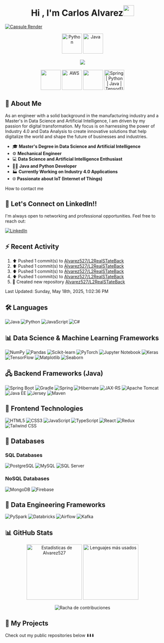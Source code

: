 <h1 align="center"><b>Hi , I'm Carlos Alvarez</b><img src="https://media.giphy.com/media/hvRJCLFzcasrR4ia7z/giphy.gif" width="35"></h1>

[![Capsule Render](https://capsule-render.vercel.app/api?type=waving&height=180&section=header&text=Carlos%20Álvarez&fontSize=70&fontColor=ffffff&desc=Data%20Scientist%20%7C%20AI%20Innovator%20%7C%20Business%20Analyst&descAlignY=75&animation=twinkling&color=0:1e3a8a,50:3b82f6,100:1e3a8a&blur=3)](https://github.com/Alvarez527)

<div align="center">
  <!-- Primera fila: ML/Datos -->
  <img src="https://techstack-generator.vercel.app/python-icon.svg" alt="Python" width="65" height="65" />
  <img src="https://techstack-generator.vercel.app/java-icon.svg" alt="Java" width="65" height="65" />
</div>

<br>

<div align="center">
  <!-- Segunda fila: Frameworks -->
   <img src="https://skillicons.dev/icons?i=pytorch,tensorflow,postgresql" />

</div>

<br>

<div align="center">
  <!-- Tercera fila: Cloud/DB -->
  <img src="https://www.vectorlogo.zone/logos/apache_kafka/apache_kafka-icon.svg" width="65" />
  <img src="https://techstack-generator.vercel.app/aws-icon.svg" alt="AWS" width="65" height="65" />
  <img src="https://skillicons.dev/icons?i=gcp&theme=dark" width="65"/>
  <img src="https://skillicons.dev/icons?i=spring" width="65" title="Spring | Python | Java | TensorFlow"/>
</div>


## 🤖 About Me

As an engineer with a solid background in the manufacturing industry and a Master's in Data Science and Artificial Intelligence, I am driven by my passion for digital transformation. My focus is on harnessing the power of Industry 4.0 and Data Analysis to create innovative solutions that help digitalize the world and shape the future of businesses and industries.

- 🎓 **Master's Degree in Data Science and Artificial Intelligence**
- ⚙️ **Mechanical Engineer**    
- 💻 **Data Science and Artificial Intelligence Enthusiast**  
- 🧑‍💻 **Java and Python Developer**  
- 🏭 **Currently Working on Industry 4.0 Applications**
- 🌐 **Passionate about IoT (Internet of Things)**  

 How to contact me

## 📇 Let's Connect on LinkedIn!!
I'm always open to networking and professional opportunities. Feel free to reach out:

[![LinkedIn](https://img.shields.io/badge/LinkedIn-0077B5?style=for-the-badge&logo=linkedin&logoColor=white)](https://www.linkedin.com/in/cralvarez-ai)


## :zap: Recent Activity
<!--RECENT_ACTIVITY:start-->
1. ⬆️ Pushed 1 commit(s) to [Alvarez527/L2RealSTateBack](https://github.com/Alvarez527/L2RealSTateBack)<br>
2. ⬆️ Pushed 1 commit(s) to [Alvarez527/L2RealSTateBack](https://github.com/Alvarez527/L2RealSTateBack)<br>
3. ⬆️ Pushed 1 commit(s) to [Alvarez527/L2RealSTateBack](https://github.com/Alvarez527/L2RealSTateBack)<br>
4. ⬆️ Pushed 1 commit(s) to [Alvarez527/L2RealSTateBack](https://github.com/Alvarez527/L2RealSTateBack)<br>
5. 📔 Created new repository [Alvarez527/L2RealSTateBack](https://github.com/Alvarez527/L2RealSTateBack)<br>
<!--RECENT_ACTIVITY:end-->
<!--RECENT_ACTIVITY:last_update-->
Last Updated: Sunday, May 18th, 2025, 1:02:36 PM
<!--RECENT_ACTIVITY:last_update_end-->

## 🛠️ Languages

<p align="left">
  <img src="https://img.shields.io/badge/Java-007396?style=for-the-badge&logo=java&logoColor=white" alt="Java"/>
  <img src="https://img.shields.io/badge/Python-3776AB?style=for-the-badge&logo=python&logoColor=white" alt="Python"/>
  <img src="https://img.shields.io/badge/JavaScript-F7DF1E?style=for-the-badge&logo=javascript&logoColor=black" alt="JavaScript"/>
  <img src="https://img.shields.io/badge/C%23-239120?style=for-the-badge&logo=c-sharp&logoColor=white" alt="C#"/>
</p>

## 📊 Data Science & Machine Learning Frameworks

<p align="left">
  <img src="https://img.shields.io/badge/NumPy-013243?style=for-the-badge&logo=numpy&logoColor=white" alt="NumPy"/>
  <img src="https://img.shields.io/badge/Pandas-150458?style=for-the-badge&logo=pandas&logoColor=white" alt="Pandas"/>
  <img src="https://img.shields.io/badge/Scikit--learn-F7931E?style=for-the-badge&logo=scikit-learn&logoColor=white" alt="Scikit-learn"/>
  <img src="https://img.shields.io/badge/PyTorch-EE4C2C?style=for-the-badge&logo=pytorch&logoColor=white" alt="PyTorch"/>
  <img src="https://img.shields.io/badge/Jupyter-FFB13B?style=for-the-badge&logo=jupyter&logoColor=white" alt="Jupyter Notebook"/>
  <img src="https://img.shields.io/badge/Keras-D00000?style=for-the-badge&logo=keras&logoColor=white" alt="Keras"/>
  <img src="https://img.shields.io/badge/TensorFlow-FF6F00?style=for-the-badge&logo=tensorflow&logoColor=white" alt="TensorFlow"/>
  <img src="https://img.shields.io/badge/Matplotlib-0077B6?style=for-the-badge&logo=matplotlib&logoColor=white" alt="Matplotlib"/>
  <img src="https://img.shields.io/badge/Seaborn-9C5B40?style=for-the-badge&logo=seaborn&logoColor=white" alt="Seaborn"/>
</p>

## 🖧 Backend Frameworks (Java)

<p align="left">
  <img src="https://img.shields.io/badge/Spring%20Boot-6DB33F?style=for-the-badge&logo=springboot&logoColor=white" alt="Spring Boot"/>
  <img src="https://img.shields.io/badge/Gradle-02303A?style=for-the-badge&logo=gradle&logoColor=white" alt="Gradle"/>
  <img src="https://img.shields.io/badge/Spring-6DB33F?style=for-the-badge&logo=spring&logoColor=white" alt="Spring"/>
  <img src="https://img.shields.io/badge/Hibernate-59666C?style=for-the-badge&logo=hibernate&logoColor=white" alt="Hibernate"/>
  <img src="https://img.shields.io/badge/JAX%2DRS-FFD000?style=for-the-badge&logo=java&logoColor=black" alt="JAX-RS"/>
  <img src="https://img.shields.io/badge/Apache%20Tomcat-F8DC75?style=for-the-badge&logo=apachetomcat&logoColor=black" alt="Apache Tomcat"/>
  <img src="https://img.shields.io/badge/Java%20EE-ED8B00?style=for-the-badge&logo=java&logoColor=white" alt="Java EE"/>
  <img src="https://img.shields.io/badge/Jersey-2E4D6A?style=for-the-badge&logo=jersey&logoColor=white" alt="Jersey"/>
  <img src="https://img.shields.io/badge/Apache%20Maven-C71A36?style=for-the-badge&logo=apache-maven&logoColor=white" alt="Maven"/>
</p>

## 🎨 Frontend Technologies

<p align="left">
  <img src="https://img.shields.io/badge/HTML5-E34F26?style=for-the-badge&logo=html5&logoColor=white" alt="HTML5"/>
  <img src="https://img.shields.io/badge/CSS3-1572B6?style=for-the-badge&logo=css3&logoColor=white" alt="CSS3"/>
  <img src="https://img.shields.io/badge/JavaScript-F7DF1E?style=for-the-badge&logo=javascript&logoColor=black" alt="JavaScript"/>
  <img src="https://img.shields.io/badge/TypeScript-3178C6?style=for-the-badge&logo=typescript&logoColor=white" alt="TypeScript"/>
  <img src="https://img.shields.io/badge/React-61DAFB?style=for-the-badge&logo=react&logoColor=black" alt="React"/>
  <img src="https://img.shields.io/badge/Redux-764ABC?style=for-the-badge&logo=redux&logoColor=white" alt="Redux"/>
  <img src="https://img.shields.io/badge/Tailwind_CSS-06B6D4?style=for-the-badge&logo=tailwind-css&logoColor=white" alt="Tailwind CSS"/>

</p>

## 💾 Databases

### SQL Databases

<p align="left">
  <img src="https://img.shields.io/badge/PostgreSQL-336791?style=for-the-badge&logo=postgresql&logoColor=white" alt="PostgreSQL"/>
  <img src="https://img.shields.io/badge/MySQL-4479A1?style=for-the-badge&logo=mysql&logoColor=white" alt="MySQL"/>
  <img src="https://img.shields.io/badge/Microsoft%20SQL%20Server-CC2927?style=for-the-badge&logo=microsoftsqlserver&logoColor=white" alt="SQL Server"/>
</p>

### NoSQL Databases

<p align="left">
  <img src="https://img.shields.io/badge/MongoDB-47A248?style=for-the-badge&logo=mongodb&logoColor=white" alt="MongoDB"/>
  <img src="https://img.shields.io/badge/Firebase-FFCB2F?style=for-the-badge&logo=firebase&logoColor=white" alt="Firebase"/>
</p>

## 🚀 Data Engineering Frameworks  

<p align="left">  
  <img src="https://img.shields.io/badge/PySpark-E25A1C?style=for-the-badge&logo=apachespark&logoColor=white" alt="PySpark"/>  
  <img src="https://img.shields.io/badge/Databricks-FF3621?style=for-the-badge&logo=databricks&logoColor=white" alt="Databricks"/>  
  <img src="https://img.shields.io/badge/Apache%20Airflow-017CEE?style=for-the-badge&logo=apacheairflow&logoColor=white" alt="Airflow"/>  
  <img src="https://img.shields.io/badge/Apache%20Kafka-231F20?style=for-the-badge&logo=apachekafka&logoColor=white" alt="Kafka"/>  
</p>  


## 📊 GitHub Stats

<p align="center">
  <img height="180em" src="https://github-readme-stats.vercel.app/api?username=Alvarez527&show_icons=true&theme=radical&include_all_commits=true&count_private=true" alt="Estadísticas de Alvarez527"/>
  <img height="180em" src="https://github-readme-stats.vercel.app/api/top-langs/?username=Alvarez527&layout=compact&langs_count=8&theme=radical" alt="Lenguajes más usados"/>
</p>

<p align="center">
  <img src="https://github-readme-streak-stats.herokuapp.com/?user=Alvarez527&theme=radical" alt="Racha de contribuciones"/>
</p>


## 📂 My Projects
Check out my public repositories below ⬇️⬇️⬇️
